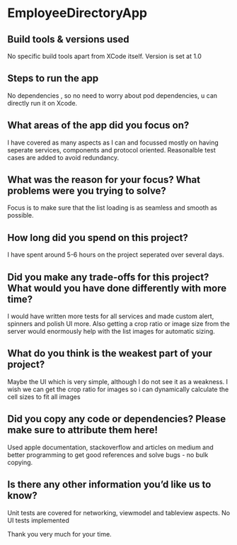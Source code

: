 #  EmployeeDirectoryApp

## Build tools & versions used
No specific build tools apart from XCode itself. Version is set at 1.0

## Steps to run the app
No dependencies , so no need to worry about pod dependencies, u can directly run it on Xcode. 

## What areas of the app did you focus on?
I have covered as many aspects as I can and focussed mostly on having seperate services, components and protocol oriented. Reasonalble test cases are added to avoid redundancy. 

## What was the reason for your focus? What problems were you trying to solve?
Focus is to make sure that the list loading is as seamless and smooth as possible.

## How long did you spend on this project?
I have spent around 5-6 hours on the project seperated over several days.  

## Did you make any trade-offs for this project? What would you have done differently with more time?
I would have written more tests for all services and made custom alert, spinners and polish UI more. Also getting a crop ratio or image size from the server would enormously help with the list images for automatic sizing. 

## What do you think is the weakest part of your project?
Maybe the UI which is very simple, although I do not see it as a weakness. I wish we can get the crop ratio for images so i can dynamically calculate the cell sizes to fit all images 

## Did you copy any code or dependencies? Please make sure to attribute them here!
  Used apple documentation, stackoverflow and articles on medium and better programming to get good references and solve bugs - no bulk copying.

## Is there any other information you’d like us to know?
Unit tests are covered for networking, viewmodel and tableview aspects. No UI tests implemented

Thank you very much for your time. 
